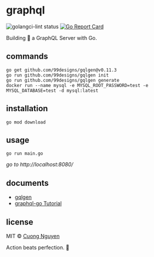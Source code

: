 # graphql

![golangci-lint status](https://github.com/103cuong/graphql/workflows/golangci-lint/badge.svg)
[![Go Report Card](https://goreportcard.com/badge/github.com/103cuong/graphql)](https://goreportcard.com/report/github.com/103cuong/graphql)

Building 🍣 a GraphQL Server with Go.

## commands

```shell script
go get github.com/99designs/gqlgen@v0.11.3
go run github.com/99designs/gqlgen init
go run github.com/99designs/gqlgen generate
docker run --name mysql -e MYSQL_ROOT_PASSWORD=test -e MYSQL_DATABASE=test -d mysql:latest
```

## installation

```shell script
go mod download
```

## usage

```shell script
go run main.go
```

*go to http://localhost:8080/*

## documents

- [gqlgen](https://gqlgen.com/)
- [graphql-go Tutorial](https://www.howtographql.com/graphql-go/0-introduction/)

## license

MIT © [Cuong Nguyen](https://www.linkedin.com/in/cuong9/)


<!-- INSPIRATIONAL_QUOTE_START -->
Action beats perfection.
🦄
<!-- INSPIRATIONAL_QUOTE_END -->
